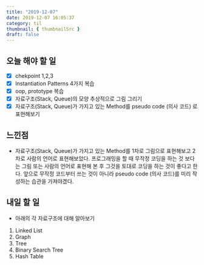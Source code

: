 ```yaml
---
title: "2019-12-07"
date: 2019-12-07 16:05:37
category: til
thumbnail: { thumbnailSrc }
draft: false
---
```


## 오늘 해야 할 일

- [x] chekpoint 1,2,3
- [x] Instantiation Patterns 4가지 복습
- [x] oop, prototype 복습
- [x] 자료구조(Stack, Queue)의 모양 추상적으로 그림 그리기
- [x] 자료구조(Stack, Queue)가 가지고 있는 Method를 pseudo code (의사 코드) 로 표현해보기

## 느낀점

- 자료구조(Stack, Queue)가 가지고 있는 Method를 1차로 그림으로 표현해보고 2차로 사람의 언어로 표현해보았다. 프로그래밍을 할 때 무작정 코딩을 하는 것 보다는 그림 또는 사람의 언어로 표현해 본 후 그것을 토대로 코딩을 하는 것이 좋다고 한다. 앞으로 무작정 코드부터 쓰는 것이 아니라 pseudo code (의사 코드)를 미리 작성하는 습관을 가져야겠다.  

## 내일 할 일

- 아래의 각 자료구조에 대해 알아보기

1. Linked List
2. Graph
3. Tree
4. Binary Search Tree
5. Hash Table


